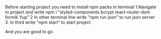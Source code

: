 Before starting project you need to install npm packs in terminal
1.Navigate to project and write npm i "styled-components  bcrypt react-router-dom  formik Yup"
2 In other terminal line write "npm run json" to run json server
3. In third write "npm start" to start project

And you are good to go